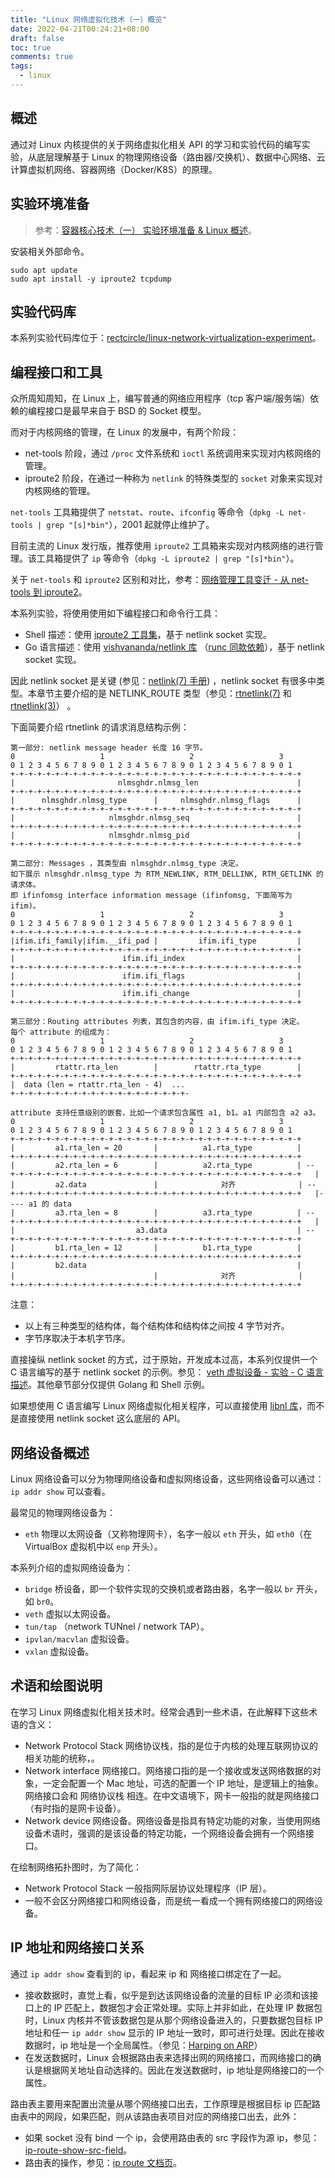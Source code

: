 ```yaml
---
title: "Linux 网络虚拟化技术（一）概览"
date: 2022-04-21T00:24:21+08:00
draft: false
toc: true
comments: true
tags:
  - linux
---
```


## 概述

通过对 Linux 内核提供的关于网络虚拟化相关 API 的学习和实验代码的编写实验，从底层理解基于 Linux 的物理网络设备（路由器/交换机）、数据中心网络、云计算虚拟机网络、容器网络（Docker/K8S）的原理。

## 实验环境准备

> 参考：[容器核心技术（一） 实验环境准备 & Linux 概述](posts/container-core-tech-1-experiment-preparation-and-linux-base/#实验环境准备)。

安装相关外部命令。

```
sudo apt update
sudo apt install -y iproute2 tcpdump
```

## 实验代码库

本系列实验代码库位于：[rectcircle/linux-network-virtualization-experiment](https://github.com/rectcircle/linux-network-virtualization-experiment)。

## 编程接口和工具

众所周知周知，在 Linux 上，编写普通的网络应用程序（tcp 客户端/服务端）依赖的编程接口是最早来自于 BSD 的 Socket 模型。

而对于内核网络的管理，在 Linux 的发展中，有两个阶段：

* net-tools 阶段，通过 `/proc` 文件系统和 `ioctl` 系统调用来实现对内核网络的管理。
* iproute2 阶段，在通过一种称为 `netlink` 的特殊类型的 `socket` 对象来实现对内核网络的管理。

`net-tools` 工具箱提供了 `netstat`、`route`、`ifconfig` 等命令（`dpkg -L net-tools | grep "[s]*bin"`），2001 起就停止维护了。

目前主流的 Linux 发行版，推荐使用 `iproute2` 工具箱来实现对内核网络的进行管理。该工具箱提供了 `ip` 等命令（`dpkg -L iproute2 | grep "[s]*bin"`）。

关于 `net-tools` 和 `iproute2` 区别和对比，参考：[网络管理工具变迁 - 从 net-tools 到 iproute2](http://www.jiatcool.com/?p=762)。

本系列实验，将使用使用如下编程接口和命令行工具：

* Shell 描述：使用 [iproute2 工具集](https://github.com/shemminger/iproute2)，基于 netlink socket 实现。
* Go 语言描述：使用 [vishvananda/netlink 库](https://github.com/vishvananda/netlink) （[runc 同款依赖](https://github.com/opencontainers/runc/blob/main/go.mod#L21)），基于 netlink socket 实现。

因此 netlink socket 是关键 (参见：[netlink(7) 手册](https://man7.org/linux/man-pages/man7/netlink.7.html)) ，netlink socket 有很多中类型。本章节主要介绍的是 NETLINK_ROUTE 类型（参见：[rtnetlink(7)](https://man7.org/linux/man-pages/man7/rtnetlink.7.html) 和 [rtnetlink(3)](https://man7.org/linux/man-pages/man3/rtnetlink.3.html)） 。

下面简要介绍 rtnetlink 的请求消息结构示例：

```
第一部分: netlink message header 长度 16 字节。
0                   1                   2                   3
0 1 2 3 4 5 6 7 8 9 0 1 2 3 4 5 6 7 8 9 0 1 2 3 4 5 6 7 8 9 0 1
+-+-+-+-+-+-+-+-+-+-+-+-+-+-+-+-+-+-+-+-+-+-+-+-+-+-+-+-+-+-+-+-+ 
|                       nlmsghdr.nlmsg_len                      |
+-+-+-+-+-+-+-+-+-+-+-+-+-+-+-+-+-+-+-+-+-+-+-+-+-+-+-+-+-+-+-+-+
|      nlmsghdr.nlmsg_type      |     nlmsghdr.nlmsg_flags      |
+-+-+-+-+-+-+-+-+-+-+-+-+-+-+-+-+-+-+-+-+-+-+-+-+-+-+-+-+-+-+-+-+
|                     nlmsghdr.nlmsg_seq                        |
+-+-+-+-+-+-+-+-+-+-+-+-+-+-+-+-+-+-+-+-+-+-+-+-+-+-+-+-+-+-+-+-+
|                     nlmsghdr.nlmsg_pid                        |
+-+-+-+-+-+-+-+-+-+-+-+-+-+-+-+-+-+-+-+-+-+-+-+-+-+-+-+-+-+-+-+-+

第二部分: Messages ，其类型由 nlmsghdr.nlmsg_type 决定。
如下展示 nlmsghdr.nlmsg_type 为 RTM_NEWLINK, RTM_DELLINK, RTM_GETLINK 的请求体。
即 ifinfomsg interface information message (ifinfomsg, 下面简写为 ifim)。
0                   1                   2                   3
0 1 2 3 4 5 6 7 8 9 0 1 2 3 4 5 6 7 8 9 0 1 2 3 4 5 6 7 8 9 0 1
+-+-+-+-+-+-+-+-+-+-+-+-+-+-+-+-+-+-+-+-+-+-+-+-+-+-+-+-+-+-+-+-+ 
|ifim.ifi_family|ifim.__ifi_pad |         ifim.ifi_type         |
+-+-+-+-+-+-+-+-+-+-+-+-+-+-+-+-+-+-+-+-+-+-+-+-+-+-+-+-+-+-+-+-+
|                        ifim.ifi_index                         |
+-+-+-+-+-+-+-+-+-+-+-+-+-+-+-+-+-+-+-+-+-+-+-+-+-+-+-+-+-+-+-+-+
|                        ifim.ifi_flags                         |
+-+-+-+-+-+-+-+-+-+-+-+-+-+-+-+-+-+-+-+-+-+-+-+-+-+-+-+-+-+-+-+-+
|                        ifim.ifi_change                        |
+-+-+-+-+-+-+-+-+-+-+-+-+-+-+-+-+-+-+-+-+-+-+-+-+-+-+-+-+-+-+-+-+

第三部分：Routing attributes 列表，其包含的内容，由 ifim.ifi_type 决定。
每个 attribute 的组成为：
0                   1                   2                   3
0 1 2 3 4 5 6 7 8 9 0 1 2 3 4 5 6 7 8 9 0 1 2 3 4 5 6 7 8 9 0 1
+-+-+-+-+-+-+-+-+-+-+-+-+-+-+-+-+-+-+-+-+-+-+-+-+-+-+-+-+-+-+-+-+ 
|         rtattr.rta_len        |        rtattr.rta_type        |
+-+-+-+-+-+-+-+-+-+-+-+-+-+-+-+-+-+-+-+-+-+-+-+-+-+-+-+-+-+-+-+-+
|  data (len = rtattr.rta_len - 4)  ...
+-+-+-+-+-+-+-+-+-+-+-+-+-+-+-+-+-+-+-+-

attribute 支持任意级别的嵌套，比如一个请求包含属性 a1, b1。a1 内部包含 a2 a3。
0                   1                   2                   3
0 1 2 3 4 5 6 7 8 9 0 1 2 3 4 5 6 7 8 9 0 1 2 3 4 5 6 7 8 9 0 1
+-+-+-+-+-+-+-+-+-+-+-+-+-+-+-+-+-+-+-+-+-+-+-+-+-+-+-+-+-+-+-+-+ 
|         a1.rta_len = 20       |          a1.rta_type          |
+-+-+-+-+-+-+-+-+-+-+-+-+-+-+-+-+-+-+-+-+-+-+-+-+-+-+-+-+-+-+-+-+
|         a2.rta_len = 6        |          a2.rta_type          | --
+-+-+-+-+-+-+-+-+-+-+-+-+-+-+-+-+-+-+-+-+-+-+-+-+-+-+-+-+-+-+-+-+   |
|         a2.data               |              对齐              | --
+-+-+-+-+-+-+-+-+-+-+-+-+-+-+-+-+-+-+-+-+-+-+-+-+-+-+-+-+-+-+-+-+   |---- a1 的 data
|         a3.rta_len = 8        |          a3.rta_type          | --
+-+-+-+-+-+-+-+-+-+-+-+-+-+-+-+-+-+-+-+-+-+-+-+-+-+-+-+-+-+-+-+-+   |
|                           a3.data                             | --
+-+-+-+-+-+-+-+-+-+-+-+-+-+-+-+-+-+-+-+-+-+-+-+-+-+-+-+-+-+-+-+-+
|         b1.rta_len = 12       |          b1.rta_type          |
+-+-+-+-+-+-+-+-+-+-+-+-+-+-+-+-+-+-+-+-+-+-+-+-+-+-+-+-+-+-+-+-+
|         b2.data                                               |
|                               |              对齐              |
+-+-+-+-+-+-+-+-+-+-+-+-+-+-+-+-+-+-+-+-+-+-+-+-+-+-+-+-+-+-+-+-+
```

注意：

* 以上有三种类型的结构体，每个结构体和结构体之间按 4 字节对齐。
* 字节序取决于本机字节序。

直接操纵 netlink socket 的方式，过于原始，开发成本过高，本系列仅提供一个 C 语言编写的基于 netlink socket 的示例。参见： [veth 虚拟设备 - 实验 - C 语言描述](/posts/linux-net-virual-02-veth/#c-语言描述调用-netlink)。其他章节部分仅提供 Golang 和 Shell 示例。

如果想使用 C 语言编写 Linux 网络虚拟化相关程序，可以直接使用 [libnl 库](https://www.infradead.org/~tgr/libnl/)，而不是直接使用 netlink socket 这么底层的 API。

## 网络设备概述

Linux 网络设备可以分为物理网络设备和虚拟网络设备，这些网络设备可以通过：`ip addr show` 可以查看。

最常见的物理网络设备为：

* `eth` 物理以太网设备（又称物理网卡），名字一般以 `eth` 开头，如 `eth0`（在 VirtualBox 虚拟机中以 `enp` 开头）。

本系列介绍的虚拟网络设备为：

* `bridge` 桥设备，即一个软件实现的交换机或者路由器，名字一般以 `br` 开头，如 `br0`。
* `veth` 虚拟以太网设备。
* `tun/tap` （network TUNnel / network TAP）。
* `ipvlan/macvlan` 虚拟设备。
* `vxlan` 虚拟设备。

## 术语和绘图说明

在学习 Linux 网络虚拟化相关技术时。经常会遇到一些术语，在此解释下这些术语的含义：

* Network Protocol Stack 网络协议栈，指的是位于内核的处理互联网协议的相关功能的统称，。
* Network interface 网络接口。网络接口指的是一个接收或发送网络数据的对象，一定会配置一个 Mac 地址，可选的配置一个 IP 地址，是逻辑上的抽象。网络接口会和 网络协议栈 相连。在中文语境下，网卡一般指的就是网络接口（有时指的是网卡设备）。
* Network device 网络设备。网络设备是指具有特定功能的对象，当使用网络设备术语时，强调的是该设备的特定功能，一个网络设备会拥有一个网络接口。

在绘制网络拓扑图时，为了简化：

* Network Protocol Stack 一般指网际层协议处理程序（IP 层）。
* 一般不会区分网络接口和网络设备，而是统一看成一个拥有网络接口的网络设备。

## IP 地址和网络接口关系

通过 `ip addr show` 查看到的 ip，看起来 ip 和 网络接口绑定在了一起。

* 接收数据时，直觉上看，似乎是到达该网络设备的流量的目标 IP 必须和该接口上的 IP 匹配上，数据包才会正常处理。实际上并非如此，在处理 IP 数据包时，Linux 内核并不管该数据包是从那个网络设备进入的，只要数据包目标 IP 地址和任一 `ip addr show` 显示的 IP 地址一致时，即可进行处理。因此在接收数据时，ip 地址是一个全局属性。（参见：[Harping on ARP](https://lwn.net/Articles/45373/)）
* 在发送数据时，Linux 会根据路由表来选择出网的网络接口，而网络接口的确认是根据网关地址自动选择的。因此在发送数据时，ip 地址是网络接口的一个属性。

路由表主要用来配置出流量从哪个网络接口出去，工作原理是根据目标 ip 匹配路由表中的网段，如果匹配，则从该路由表项目对应的网络接口出去，此外：

* 如果 socket 没有 bind 一个 ip，会使用路由表的 src 字段作为源 ip，参见：[ip-route-show-src-field](https://serverfault.com/questions/451601/ip-route-show-src-field)。
* 路由表的操作，参见：[ip route 文档页](http://linux-ip.net/html/tools-ip-route.html)。
